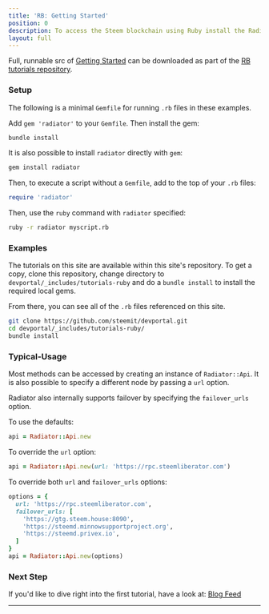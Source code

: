 ```yaml
---
title: 'RB: Getting Started'
position: 0
description: To access the Steem blockchain using Ruby install the Radiator gem httpsgithubcominertia186radiatorhttpsgithubcominertia186radiator  Full documentation on Radiator api methods are hosted on rubydocinfohttpwwwrubydocinfogemsradiator
layout: full
---              
```

<span class="fa-pull-left top-of-tutorial-repo-link"><span class="first-word">Full</span>, runnable src of [Getting Started](https://github.com/steemit/devportal-tutorials-rb/tree/master/tutorials/00_getting_started) can be downloaded as part of the [RB tutorials repository](https://github.com/steemit/devportal-tutorials-rb).</span>
<br>



### Setup

The following is a minimal `Gemfile` for running `.rb` files in these examples.

Add `gem 'radiator'` to your `Gemfile`.  Then install the gem:

```bash
bundle install
```

It is also possible to install `radiator` directly with `gem`:

```bash
gem install radiator
```

Then, to execute a script without a `Gemfile`, add to the top of your `.rb` files:

```ruby
require 'radiator'
```

Then, use the `ruby` command with `radiator` specified:

```bash
ruby -r radiator myscript.rb
```

### Examples

The tutorials on this site are available within this site's repository.  To get a copy, clone this repository, change directory to `devportal/_includes/tutorials-ruby` and do a `bundle install` to install the required local gems.

From there, you can see all of the `.rb` files referenced on this site.

```bash
git clone https://github.com/steemit/devportal.git
cd devportal/_includes/tutorials-ruby/
bundle install
```

### Typical-Usage

Most methods can be accessed by creating an instance of `Radiator::Api`.  It is also possible to specify a different node by passing a `url` option.

Radiator also internally supports failover by specifying the `failover_urls` option.

To use the defaults:

```ruby
api = Radiator::Api.new
```

To override the `url` option:

```ruby
api = Radiator::Api.new(url: 'https://rpc.steemliberator.com')
```

To override both `url` and `failover_urls` options:

```ruby
options = {
  url: 'https://rpc.steemliberator.com',
  failover_urls: [
    'https://gtg.steem.house:8090',
    'https://steemd.minnowsupportproject.org',
    'https://steemd.privex.io',
  ]
}
api = Radiator::Api.new(options)
```

### Next Step

If you'd like to dive right into the first tutorial, have a look at: [Blog Feed](https://github.com/steemit/devportal-tutorials-rb/tree/master/tutorials/01_blog_feed)

---
